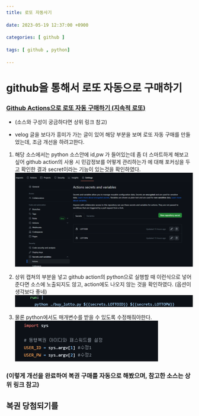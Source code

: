 ```yaml
---
title: 로또 자동사기

date: 2023-05-19 12:37:00 +0900

categories: [ github ]

tags: [ github , python]

---
```


# github을 통해서 로또 자동으로 구매하기

### [Github Actions으로 로또 자동 구매하기 (지속적 로또)](https://velog.io/@king/githubactions-lotto)
+ (소스와 구성이 궁금하다면 상위 링크 참고)


+ velog 글을 보다가 흥미가 가는 글이 있어 해당 부분을 보며 로또 자동 구매를 만들었는데, 조금 개선을 하려고한다.

1. 해당 소스에서는 python 소스안에 id,pw 가 들어있는데 좀 더 스마트하게 해보고 싶어 github action의 사용 시 민감정보를 어떻게 관리하는가 에 대해 포커싱을 두고 확인한 결과
secret이라는 기능이 있는것을 확인하였다.
![lotto1.png](/assets/postingImages/lotto1.png)

2. 상위 캡쳐의 부분을 넣고 github action의 python으로 실행할 때 이런식으로 넣어준다면 소스에 노출되지도 않고, action에도 나오지 않는 것을 확인하였다. (옵션이 생각보다 좋네)
![lotto2.png](/assets/postingImages/lotto2.png)


3. 물론 python에서도 매개변수를 받을 수 있도록 수정해줘야한다.
![lotto3.png](/assets/postingImages/lotto3.png)

### (이렇게 개선을 완료하여 복권 구매를 자동으로 해봤으며, 참고한 소스는 상위 링크 참고)

## 복권 당첨되기를



